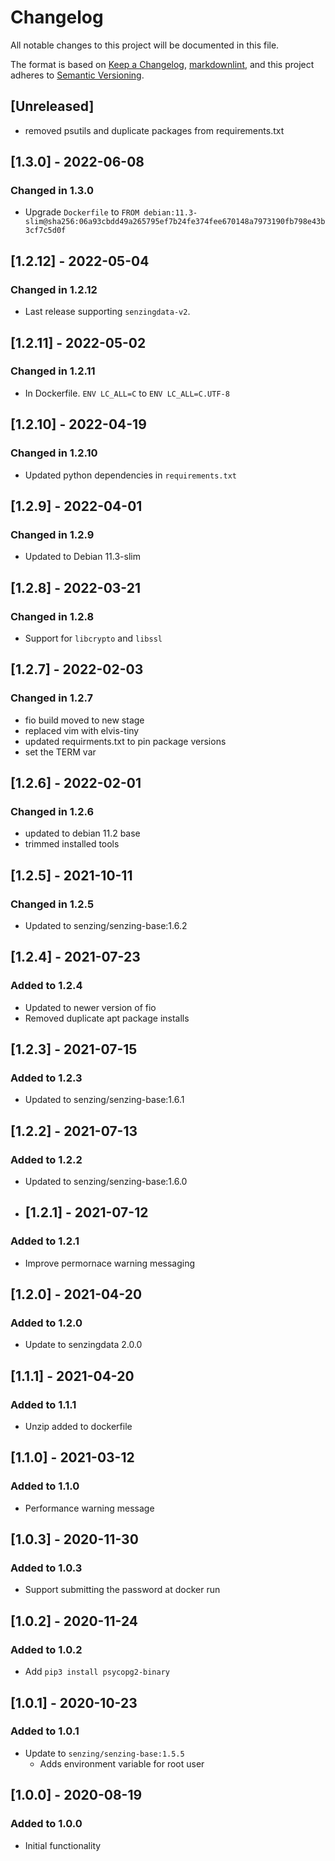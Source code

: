 # Changelog

All notable changes to this project will be documented in this file.

The format is based on [Keep a Changelog](https://keepachangelog.com/en/1.0.0/),
[markdownlint](https://dlaa.me/markdownlint/),
and this project adheres to [Semantic Versioning](https://semver.org/spec/v2.0.0.html).

## [Unreleased]

- removed psutils and duplicate packages from requirements.txt

## [1.3.0] - 2022-06-08

### Changed in 1.3.0

- Upgrade `Dockerfile` to `FROM debian:11.3-slim@sha256:06a93cbdd49a265795ef7b24fe374fee670148a7973190fb798e43b3cf7c5d0f`

## [1.2.12] - 2022-05-04

### Changed in 1.2.12

- Last release supporting `senzingdata-v2`.

## [1.2.11] - 2022-05-02

### Changed in 1.2.11

- In Dockerfile. `ENV LC_ALL=C` to `ENV LC_ALL=C.UTF-8`

## [1.2.10] - 2022-04-19

### Changed in 1.2.10

- Updated python dependencies in `requirements.txt`

## [1.2.9] - 2022-04-01

### Changed in 1.2.9

- Updated to Debian 11.3-slim

## [1.2.8] - 2022-03-21

### Changed in 1.2.8

- Support for `libcrypto` and `libssl`

## [1.2.7] - 2022-02-03

### Changed in 1.2.7

- fio build moved to new stage
- replaced vim with elvis-tiny
- updated requirments.txt to pin package versions
- set the TERM var

## [1.2.6] - 2022-02-01

### Changed in 1.2.6

- updated to debian 11.2 base
- trimmed installed tools

## [1.2.5] - 2021-10-11

### Changed in 1.2.5

- Updated to senzing/senzing-base:1.6.2

## [1.2.4] - 2021-07-23

### Added to 1.2.4

- Updated to newer version of fio
- Removed duplicate apt package installs

## [1.2.3] - 2021-07-15

### Added to 1.2.3

- Updated to senzing/senzing-base:1.6.1

## [1.2.2] - 2021-07-13

### Added to 1.2.2

- Updated to senzing/senzing-base:1.6.0

- ## [1.2.1] - 2021-07-12

### Added to 1.2.1

- Improve permornace warning messaging

## [1.2.0] - 2021-04-20

### Added to 1.2.0

- Update to senzingdata 2.0.0

## [1.1.1] - 2021-04-20

### Added to 1.1.1

- Unzip added to dockerfile

## [1.1.0] - 2021-03-12

### Added to 1.1.0

- Performance warning message

## [1.0.3] - 2020-11-30

### Added to 1.0.3

- Support submitting the password at docker run

## [1.0.2] - 2020-11-24

### Added to 1.0.2

- Add `pip3 install psycopg2-binary`

## [1.0.1] - 2020-10-23

### Added to 1.0.1

- Update to `senzing/senzing-base:1.5.5`
    - Adds environment variable for root user

## [1.0.0] - 2020-08-19

### Added to 1.0.0

- Initial functionality
